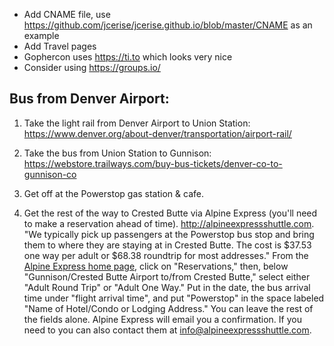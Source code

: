 - Add CNAME file, use https://github.com/jcerise/jcerise.github.io/blob/master/CNAME as an example
- Add Travel pages
- Gophercon uses https://ti.to which looks very nice
- Consider using https://groups.io/

## Bus from Denver Airport:
1. Take the light rail from Denver Airport to Union Station:
https://www.denver.org/about-denver/transportation/airport-rail/

2. Take the bus from Union Station to Gunnison:
https://webstore.trailways.com/buy-bus-tickets/denver-co-to-gunnison-co

3. Get off at the Powerstop gas station & cafe.

4. Get the rest of the way to Crested Butte via Alpine Express (you'll need to make a reservation ahead of time).
http://alpineexpressshuttle.com. "We typically pick up passengers at the Powerstop bus stop and bring them to where they are staying at in Crested Butte. The cost is $37.53 one way per adult or $68.38 roundtrip for most addresses." From the [Alpine Express home page](http://alpineexpressshuttle.com), click on "Reservations," then, below "Gunnison/Crested Butte Airport to/from Crested Butte," select either "Adult Round Trip" or "Adult One Way." Put in the date, the bus arrival time under "flight arrival time", and put "Powerstop" in the space labeled "Name of Hotel/Condo or Lodging Address." You can leave the rest of the fields alone. Alpine Express will email you a confirmation. If you need to you can also contact them at info@alpineexpressshuttle.com.
